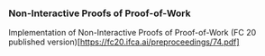 ### Non-Interactive Proofs of Proof-of-Work

Implementation of Non-Interactive Proofs of Proof-of-Work (FC 20 published
version)[https://fc20.ifca.ai/preproceedings/74.pdf] 


